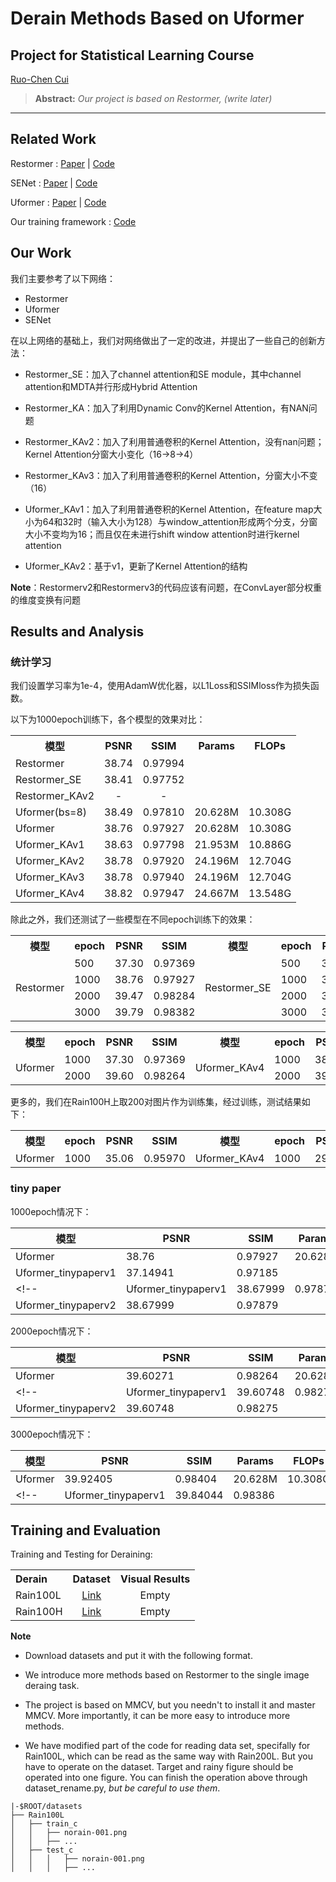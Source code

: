 # Derain Methods Based on Uformer
## Project for Statistical Learning Course
[Ruo-Chen Cui](https://github.com/421zuoduan)

> **Abstract:** *Our project is based on Restormer, (write later)* 
<hr />


## Related Work

Restormer : [Paper](https://www.ijcai.org/proceedings/2022/0205.pdf) | [Code](https://github.com/swz30/Restormer)

SENet :  [Paper](https://arxiv.org/pdf/1709.01507.pdf) | [Code](https://github.com/hujie-frank/SENet)

Uformer : [Paper](https://www.ijcai.org/proceedings/2022/0205.pdf) | [Code](https://github.com/ZhendongWang6/Uformer)


Our training framework : [Code](https://github.com/XiaoXiao-Woo/derain)


## Our Work

我们主要参考了以下网络：
* Restormer
* Uformer
* SENet

在以上网络的基础上，我们对网络做出了一定的改进，并提出了一些自己的创新方法：

* Restormer_SE：加入了channel attention和SE module，其中channel attention和MDTA并行形成Hybrid Attention

* Restormer_KA：加入了利用Dynamic Conv的Kernel Attention，有NAN问题

* Restormer_KAv2：加入了利用普通卷积的Kernel Attention，没有nan问题；Kernel Attention分窗大小变化（16->8->4）

* Restormer_KAv3：加入了利用普通卷积的Kernel Attention，分窗大小不变（16）

* Uformer_KAv1：加入了利用普通卷积的Kernel Attention，在feature map大小为64和32时（输入大小为128）与window_attention形成两个分支，分窗大小不变均为16；而且仅在未进行shift window attention时进行kernel attention

* Uformer_KAv2：基于v1，更新了Kernel Attention的结构

**Note**：Restormerv2和Restormerv3的代码应该有问题，在ConvLayer部分权重的维度变换有问题





## Results and Analysis

### 统计学习

我们设置学习率为1e-4，使用AdamW优化器，以L1Loss和SSIMloss作为损失函数。


以下为1000epoch训练下，各个模型的效果对比：

<table>
    <tr>
        <th align="center">模型</th>
        <th align="center">PSNR</th>
        <th align="center">SSIM</th>
        <th align="center">Params</th>
        <th align="center">FLOPs</th>
    </tr>
    <tr>
        <td align="left">Restormer</td>
        <td align="center">38.74</td>
        <td align="center">0.97994</td>
    </tr>
    <tr>
        <td align="left">Restormer_SE</td>
        <td align="center">38.41</td>
        <td align="center">0.97752</td>
    </tr>
    <tr>
        <td align="left">Restormer_KAv2</td>
        <td align="center">-</td>
        <td align="center">-</td>
    </tr>
    <tr>
        <td align="left">Uformer(bs=8)</td>
        <td align="center">38.49</td>
        <td align="center">0.97810</td>
        <td align="center">20.628M</td>
        <td align="center">10.308G</td>
    </tr>
    <tr>
        <td align="left">Uformer</td>
        <td align="center">38.76</td>
        <td align="center">0.97927</td>
        <td align="center">20.628M</td>
        <td align="center">10.308G</td>
    </tr>
    <tr>
        <td align="left">Uformer_KAv1</td>
        <td align="center">38.63</td>
        <td align="center">0.97798</td>
        <td align="center">21.953M</td>
        <td align="center">10.886G</td>
    </tr>
    <tr>
        <td align="left">Uformer_KAv2</td>
        <td align="center">38.78</td>
        <td align="center">0.97920</td>
        <td align="center">24.196M</td>
        <td align="center">12.704G</td>
    </tr>
    <tr>
        <td align="left">Uformer_KAv3</td>
        <td align="center">38.78</td>
        <td align="center">0.97940</td>
        <td align="center">24.196M</td>
        <td align="center">12.704G</td>
    </tr>
    <tr>
        <td align="left">Uformer_KAv4</td>
        <td align="center">38.82</td>
        <td align="center">0.97947</td>
        <td align="center">24.667M</td>
        <td align="center">13.548G</td>
    </tr>
</table>

除此之外，我们还测试了一些模型在不同epoch训练下的效果：


<table>
    <tr>
        <th>模型</th>
        <th>epoch</th>
        <th>PSNR</th>
        <th>SSIM</th>
        <th>模型</th>
        <th>epoch</th>
        <th>PSNR</th>
        <th>SSIM</th>
    </tr>
    <tr>
        <td rowspan="4">Restormer</td>
        <td>500</td>
        <td>37.30</td>
        <td>0.97369</td>
        <td rowspan="4">Restormer_SE</td>
        <td>500</td>
        <td>37.46</td>
        <td>0.97369</td>
    </tr>
    <tr>
        <td>1000</td>
        <td>38.76</td>
        <td>0.97927</td>
        <td>1000</td>
        <td>38.41</td>
        <td>0.97752</td>
    </tr>
    <tr>
        <td>2000</td>
        <td>39.47</td>
        <td>0.98284</td>
        <td>2000</td>
        <td>39.35</td>
        <td>0.98114</td>
    </tr>
    <tr>
        <td>3000</td>
        <td>39.79</td>
        <td>0.98382</td>
        <td>3000</td>
        <td>39.64</td>
        <td>0.98200</td>
    </tr>
    <!-- 按照需要添加更多行 -->
</table>




<table>
    <tr>
        <th>模型</th>
        <th>epoch</th>
        <th>PSNR</th>
        <th>SSIM</th>
        <th>模型</th>
        <th>epoch</th>
        <th>PSNR</th>
        <th>SSIM</th>
    </tr>
    <tr>
        <td rowspan="4">Uformer</td>
        <td>1000</td>
        <td>37.30</td>
        <td>0.97369</td>
        <td rowspan="4">Uformer_KAv4</td>
        <td>1000</td>
        <td>38.82</td>	
        <td>0.97947</td>
    </tr>
    <tr>
        <td>2000</td>
        <td>39.60</td>
        <td>0.98264</td>
        <td>2000</td>
        <td>39.36</td>
        <td>0.98219</td>
    </tr>
    <!-- 按照需要添加更多行 -->
</table>



更多的，我们在Rain100H上取200对图片作为训练集，经过训练，测试结果如下：

<table>
    <tr>
        <th>模型</th>
        <th>epoch</th>
        <th>PSNR</th>
        <th>SSIM</th>
        <th>模型</th>
        <th>epoch</th>
        <th>PSNR</th>
        <th>SSIM</th>
    </tr>
    <tr>
        <td rowspan="4">Uformer</td>
        <td>1000</td>
        <td>35.06</td>
        <td>0.95970</td>
        <td rowspan="4">Uformer_KAv4</td>
        <td>1000</td>
        <td>29.62</td>
        <td>0.86394</td>
    </tr>
</table>


### tiny paper

1000epoch情况下：

|模型|PSNR|SSIM|Params|FLOPs|
|-|-|-|-|-|
|Uformer|38.76|0.97927|20.628M|10.308G|
|Uformer_tinypaperv1|37.14941|0.97185|||
<!-- |Uformer_tinypaperv1|38.67999|0.97879|||
|Uformer_tinypaperv2|38.67999|0.97879||| -->


2000epoch情况下：

|模型|PSNR|SSIM|Params|FLOPs|
|-|-|-|-|-|
|Uformer|39.60271|0.98264|20.628M|10.308G|
<!-- |Uformer_tinypaperv1|39.60748|0.98275|||
|Uformer_tinypaperv2|39.60748|0.98275||| -->


3000epoch情况下：

|模型|PSNR|SSIM|Params|FLOPs|
|-|-|-|-|-|
|Uformer|39.92405|0.98404|20.628M|10.308G|
<!-- |Uformer_tinypaperv1|39.84044|0.98386||| -->

## Training and Evaluation

Training and Testing for Deraining:

<table>
  <tr>
    <th align="left">Derain</th>
    <th align="center">Dataset</th>
    <th align="center">Visual Results</th>
  </tr>
  <tr>
    <td align="left">Rain100L</td>
    <td align="center"><a href="https://www.icst.pku.edu.cn/struct/Projects/joint_rain_removal.html">Link</a></td>
    <td align="center">Empty</td>
  </tr>
  <tr>
    <td align="left">Rain100H</td>
    <td align="center"><a href="https://www.icst.pku.edu.cn/struct/Projects/joint_rain_removal.html">Link</a></td>
    <td align="center">Empty</td>
  </tr>
</table>

**Note**
* Download datasets and put it with the following format. 

* We introduce more methods based on Restormer to the single image deraing task.

* The project is based on MMCV, but you needn't to install it and master MMCV. More importantly, it can be more easy to introduce more methods.

* We have modified part of the code for reading data set, specifally for Rain100L, which can be read as the same way with Rain200L. But you have to operate on the dataset. Target and rainy figure should be operated into one figure. You can finish the operation above through dataset_rename.py, *but be careful to use them*.


```
|-$ROOT/datasets
├── Rain100L
│   ├── train_c
│   │   ├── norain-001.png
│   │   ├── ...
│   ├── test_c
│   │   │   ├── norain-001.png
│   │   │   ├── ...
```
